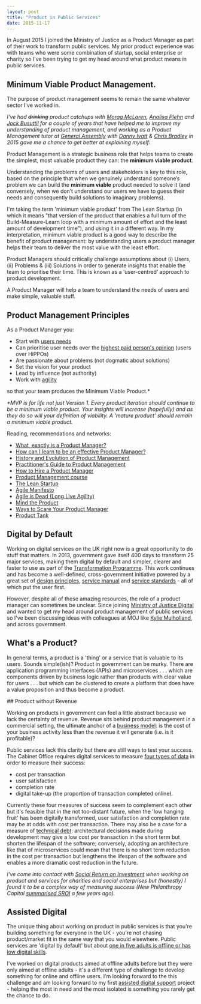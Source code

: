 ```yaml
---
layout: post
title: "Product in Public Services"
date: 2015-11-17
---
```


In August 2015 I joined the Ministry of Justice as a Product Manager as part of their work to transform public services. My prior product experience was with teams who were some combination of startup, social enterprise or charity so I've been trying to get my head around what product means in public services.

## Minimum Viable Product Management.

The purpose of product management seems to remain the same whatever sector I've worked in.

*I've had ~~drinking~~ product catchups with [Morag McLaren](https://twitter.com/moragmclaren), [Analisa Plehn](https://uk.linkedin.com/in/analisa-plehn-5aab9418) and [Jock Busuttil](https://twitter.com/jockbu) for a couple of years that have helped me to improve my understanding of product management, and working as a Product Management tutor at [General Assembly](https://generalassemb.ly/education/product-management-immersive) with [Danny Ivatt](https://twitter.com/DanielIvatt) & [Chris Bradley](https://twitter.com/briscradley) in 2015 gave me a chance to get better at explaining myself:*

Product Management is a strategic business role that helps teams to create the simplest, most valuable product they can: the **minimum viable product**.

Understanding the problems of users and stakeholders is key to this role, based on the principle that when we genuinely understand someone’s problem we can build the **minimum viable** product needed to solve it (and conversely, when we don’t understand our users we have to guess their needs and consequently build solutions to imaginary problems).

I'm taking the term 'minimum viable product' from The Lean Startup (in which it means "that version of the product that enables a full turn of the Build-Measure-Learn loop with a minimum amount of effort and the least amount of development time"), and using it in a different way. In my interpretation, minimum viable product is a good way to describe the benefit of product management: by understanding users a product manager helps their team to deliver the most value with the least effort.

Product Managers should critically challenge assumptions about (i) Users, (ii) Problems & (iii) Solutions in order to generate insights that enable the team to prioritise their time. This is known as a ‘user-centred’ approach to product development.

A Product Manager will help a team to understand the needs of users and make simple, valuable stuff.

## Product Management Principles

As a Product Manager you:

- Start with [users needs](https://www.gov.uk/design-principles)
- Can prioritise user needs over the [highest paid person's opinion](http://whatis.techtarget.com/definition/HiPPOs-highest-paid-persons-opinions) (users over HiPPOs)
- Are passionate about problems (not dogmatic about solutions)
- Set the vision for your product
- Lead by influence (not authority)
- Work with [agility](http://www.agilemanifesto.org/)

so that your team produces the Minimum Viable Product.*

_*MVP is for life not just Version 1. Every product iteration should continue to be a minimum viable product. Your insights will increase (hopefully) and as they do so will your definition of viability. A 'mature product' should remain a minimum viable product._

Reading, recommendations and networks:

- [What, exactly is a Product Manager?](http://www.mindtheproduct.com/2011/10/what-exactly-is-a-product-manager/)
- [How can I learn to be an effective Product Manager?](https://www.quora.com/How-can-I-become-an-effective-product-manager?redirected_qid=2147)
- [History and Evolution of Product Management](http://www.mindtheproduct.com/2015/10/history-evolution-product-management/)
- [Practitioner's Guide to Product Management](http://www.amazon.co.uk/Practitioners-Guide-Product-Management-Things/dp/034940674X/ref=sr_1_1?s=books&ie=UTF8&qid=1447792683&sr=1-1&keywords=The+Practitioner%27s+Guide+To+Product+Management)
- [How to Hire a Product Manager](https://www.kennethnorton.com/essays/productmanager.html)
- [Product Management course](https://generalassemb.ly/education/product-management/london)
- [The Lean Startup](http://scottcolfer.github.io/2012/06/05/lean-startup-for-product-managers.html)
- [Agile Manifesto](http://www.agilemanifesto.org/)
- [Agile is Dead (Long Live Agility)](https://pragdave.me/blog/2014/03/04/time-to-kill-agile/)
- [Mind the Product](http://www.mindtheproduct.com/)
- [Ways to Scare Your Product Manager](http://www.mindtheproduct.com/2015/10/top-10-ways-to-scare-your-product-manager-this-halloween/)
- [Product Tank](http://www.producttank.com/)

## Digital by Default

Working on digital services on the UK right now is a great opportunity to do stuff that matters. In 2013, government gave itself 400 days to transform 25 major services, making them digital by default and simpler, clearer and faster to use as part of the [Transformation Programme](https://www.gov.uk/transformation). This work continues and has become a well-defined, cross-government initiative powered by a great set of [design principles](https://www.gov.uk/design-principles), [service manual](https://www.gov.uk/service-manual) and [service standards](https://www.gov.uk/service-manual/digital-by-default) - all of which put the user first.

However, despite all of these amazing resources, the role of a product manager can sometimes be unclear. Since joining [Ministry of Justice Digital](https://mojdigital.blog.gov.uk/) and wanted to get my head around product management of public services so I've been discussing ideas with colleagues at MOJ like [Kylie Mulholland](https://twitter.com/Kylie_ProdMgr), and across government.

## What's a Product?

In general terms, a product is a 'thing' or a service that is valuable to its users. Sounds simple(ish)? Product in government can be murky. There are application programming interfaces (APIs) and microservices . . . which are components driven by business logic rather than products with clear value for users . . . but which can be clustered to create a platform that does have a value proposition and thus become a product.

## Product without Revenue

Working on products in government can feel a little abstract because we lack the certainty of revenue. Revenue sits behind product management in a commercial setting, the ultimate anchor of a [business model](http://scottcolfer.com/introduction-to-business-model-canvases/): is the cost of your business activity less than the revenue it will generate (i.e. is it profitable)?

Public services lack this clarity but there are still ways to test your success. The Cabinet Office requires digital services to measure [four types of data](https://www.gov.uk/service-manual/measuring-success) in order to measure their success:

- cost per transaction
- user satisfaction
- completion rate
- digital take-up (the proportion of transaction completed online).

Currently these four measures of success seem to complement each other but it's feasible that in the not too-distant future, when the 'low hanging fruit' has been digitally transformed, user satisfaction and completion rate may be at odds with cost per transaction. There may also be a case for a measure of [technical debt](https://insidegovuk.blog.gov.uk/2013/12/10/paying-down-technical-debt-in-the-departments-and-policy-publishing-platform/): architectural decisions made during development may give a low cost per transaction in the short term but shorten the lifespan of the software; conversely, adopting an architecture like that of microservices could mean that there is no short term reduction in the cost per transaction but lengthens the lifespan of the software and enables a more dramatic cost reduction in the future.

*I've come into contact with [Social Return on Investment](https://en.wikipedia.org/wiki/Social_return_on_investment) when working on product and services for charities and social enterprises but (honestly) I found it to be a complex way of measuring success (New Philanthropy Capital [summarised SROI](http://www.thinknpc.org/publications/social-return-on-investment-position-paper/) a few years ago).*

## Assisted Digital

The unique thing about working on product in public services is that you're building something for everyone in the UK - you're not chasing product/market fit in the same way that you would elsewhere. Public services are 'digital by default' but about [one in five adults is offline or has low digital skills](https://assisteddigital.blog.gov.uk/).

I've worked on digital products aimed at offline adults before but they were only aimed at offline adults - it's a different type of challenge to develop something for online and offline users. I'm looking forward to the this challenge and am looking forward to my first [assisted digital support](https://www.gov.uk/service-manual/helping-people-to-use-your-service/assisted-digital-support-introduction) project - helping the most in need and the most isolated is something you rarely get the chance to do.


